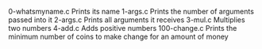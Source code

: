 0-whatsmyname.c Prints its name 1-args.c Prints the number of arguments passed into it 2-args.c Prints all arguments it receives 3-mul.c Multiplies two numbers 4-add.c Adds positive numbers 100-change.c Prints the minimum number of coins to make change for an amount of money
